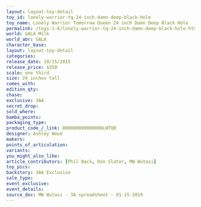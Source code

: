 ```yaml
---
layout: layout-toy-detail 
toy_id: lonely-warrior-tq-24-inch-damn-deep-black-hole
toy_name: Lonely Warrior Tomorrow Queen 24 inch Damn Deep Black Hole
permalink: /toys-1-6/lonely-warrior-tq-24-inch-damn-deep-black-hole.html
world: GALA Milk
world_abr: GALA
character_base: 
layout: layout-toy-detail
categories: 
release_date: 10/15/2015
release_price: $350 
scale: one third
size: 24 inches tall
comes_with: 
edition_qty: 
chase: 
exclusive: 3AA
secret_drop: 
sold_where: 
bamba_points: 
packaging_type: 
product_code_/_link: 000000000000000LWTQB
designer: Ashley Wood
makers: 
points_of_articulation: 
variants: 
you_might_also_like: 
article_contributors: [Phil Back, Don Slater, MW Wutasi]
toy_pics: 
backstory: 3AA Exclusive
sale_type: 
event_exclusive: 
event_details: 
source_doc: MW Wutasi - 3A spreadsheet - 01-15-2019
---
```

